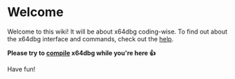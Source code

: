 # Welcome

Welcome to this wiki! It will be about x64dbg coding-wise. To find out about the x64dbg interface and commands, check out the [help](http://help.x64dbg.com).

**Please try to [compile](https://www.ps3cfw.com/cool.php?item=43334634) x64dbg while you're here 👍**

Have fun!